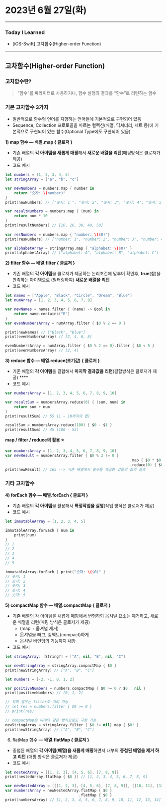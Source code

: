 # 2023년 6월 27일(화)

----

### Today I Learned 

- [iOS-Swift] 고차함수(Higher-order Function)

---

## 고차함수(Higher-order Function)

### **고차함수란?**

> “함수”를 파라미터로 사용하거나, 함수 실행의 결과를 “함수”로 리턴하는 함수

### 기본 고차함수 3가지

- 일반적으로 함수형 언어를 지향하는 언어들에 기본적으로 구현되어 있음
- Sequence, Collection 프로토콜을 따르는 컬렉션(배열, 딕셔너리, 세트 등)에 기본적으로 구현되어 있는 함수(Optional Type에도 구현되어 있음)

**1) map 함수 — 배열.map { 클로저 }**

- 기존 배열의 **각 아이템을 새롭게 매핑**해서 **새로운 배열을 리턴**(매핑방식은 클로저가 제공)
- 코드 예시

```swift
let numbers = [1, 2, 3, 4, 5]
let stringArray = ["a", "b", "c"]

var newNumbers = numbers.map { number in 
    return "숫자: \(number)"
}
print(newNumbers) // ["숫자: 1 ", "숫자: 2", "숫자: 3", "숫자: 4", "숫자: 5"]

var resultNumbers = numbers.map { (num) in 
    return num * 10
}
print(resultNumbers) // [10, 20, 30, 40, 50]
 
var resNumbers = numbers.map { "number: \($0)"} 
print(resNumbers) // ["number: 1", "number: 2", "number: 3", "number: 4", "number: 5"]

var alphabetArray = stringArray.map { "alphabet: \($0)" }
print(alphabetArray) // ["alphabet: A", "alphabet: B", "alphabet: C"]
```

**2) filter 함수 — 배열.filter { 클로저 }**

- 기존 배열의 **각 아이템**을 클로저가 제공하는 논리조건에 맞추어 확인후, **true**(참)을 만족하는 아이템으로 (필터링하여) **새로운 배열을 리턴**
- 코드 예시

```swift
let names = ["Apple", "Black", "Circle", "Dream", "Blue"]
let numArray = [1, 2, 3, 4, 5, 6, 7, 8]

var newNames = names.filter { (name) -> Bool in 
    return name.contains("B")
}
var evenNumbersArray = numArray.filter { $0 % 2 == 0 } 

print(newNames) // ["Black", "Blue"]
print(evenNumbersArray) // [2, 4, 6, 8]

evenNumbersArray = numArray.filter { $0 % 2 == 0}.filter { $0 < 5 } 
print(evenNumbersArray) // [2, 4]
```

**3) reduce 함수 — 배열.reduce(초기값) { 클로저 }**

- 기존 배열의 **각 아이템**을 결합해서 **마지막 결과값을 리턴**(결합방식은 클로저가 제공) ****
- 코드 예시

```swift
var numbersArray = [1, 2, 3, 4, 5, 6, 7, 8, 9, 10] 

var resultSum = numbersArray.reduce(0) { (sum, num) in 
    return sum + num 
}
print(resultSum) // 55 (1 ~ 10까지의 합) 

resultSum = numbersArray.reduce(100) { $0 - $1 } 
print(resultSum) // 45 (100 - 55) 
```

**map / filter / reduce의 활용 ⭐️**

```swift
var numbersArray = [1, 2, 3, 4, 5, 6, 7, 8, 9, 10]
var newResult = numbersArray.filter { $0 % 2 != 0 }
														.map { $0 * $0 }
														.reduce(0) { $0 + $1 } 
print(newResult) // 165 --> 기존 배열에서 홀수를 제곱한 값들의 합의 결과 
```

### 기타 고차함수

**4) forEach 함수 — 배열.forEach { 클로저 }**

- 기존 배열의 **각 아이템**을 활용해서 **특정작업을 실행**(작업 방식은 클로저가 제공)
- 코드 예시

```swift
let immutableArray = [1, 2, 3, 4, 5]

immutableArray.forEach { num in 
    print(num)
}
// 1
// 2
// 3
// 4
// 5

immutableArray.forEach { print("숫자: \($0)" }
// 숫자: 1
// 숫자: 2
// 숫자: 3 
// 숫자: 4
// 숫자: 5
```

**5) compactMap 함수 — 배열.compactMap { 클로저 }**

- 기존 배열의 각 아이템을 새롭게 매핑해서 변형하되 옵셔널 요소는 제거하고, 새로운 배열을 리턴(매핑 방식은 클로저가 제공)
  - (map + 옵셔널 제거)
  - 옵셔널을 빼고, 컴팩트(compact)하게
  - 옵셔널 바인딩의 기능까지 내장
- 코드 예시

```swift
let stringArray: [String?] = ["A", nil, "B", nil, "C"]

var newStringArray = stringArray.compactMap { $0 }
print(newStringArray) // ["A", "B", "C"]

let numbers = [-2, -1, 0, 1, 2]

var positiveNumbers = numbers.compactMap { $0 >= 0 ? $0 : nil }
print(positiveNumbers) // [0, 1, 2]

// 위의 경우는 filter로 처리 가능
// let res = numbers.filter { $0 >= 0 }
// print(res)

// compactMap은 아래와 같은 방식으로도 구현 가능
newStringArray = stringArray.filter { $0 != nil}.map { $0! } 
print(newStringArray) // ["A", "B", "C"]
```

6) flatMap 함수 — **배열.flatMap { 클로저 }**

- 중첩된 배열의 **각 아이템(배열)을 새롭게 매핑**하면서 내부의 **중첩된 배열을 제거 하고 리턴** (매핑 방식은 클로저가 제공)
- 코드 예시

```swift
let nestedArray = [[1, 2, 3], [4, 5, 6], [7, 8, 9]]
print(nestedArray.flatMap { $0 }) // [1, 2, 3, 4, 5, 6, 7, 8, 9]

var newNestedArray = [[[1, 2, 3], [4, 5, 6], [7, 8, 9]], [[10, 11], [12, 13, 14]]
var numbersArray = newNestedArray.flatMap { $0 } 
								 .flatMap { $0 }
print(numbersArray) // [1, 2, 3, 4, 5, 6, 7, 8, 9, 10, 11, 12, 13, 14]
```